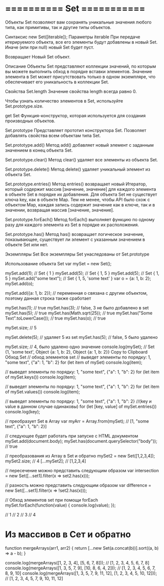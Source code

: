 # ========== Set ===========
Объекты Set позволяют вам сохранять уникальные значения любого типа, как примитивы, так и другие типы объектов.

Синтаксис
 new Set([iterable]);
Параметры
iterable
При передаче итерируемого объекта, все его элементы будут добавлены в новый Set. Иначе (или при null) новый Set будет пуст.

Возвращает
Новый Set объект.

Описание
Объекты Set представляют коллекции значений, по которым вы можете выполнить обход в порядке вставки элементов. Значение элемента в Set может присутствовать только в одном экземпляре, что обеспечивает его уникальность в коллекции Set.

Свойства
Set.length
Значение свойства length всегда равно 0.

Чтобы узнать количество элементов в Set, используйте Set.prototype.size.

get Set
Функция-конструктор, которая используется для создания производных объектов.

Set.prototype
Представляет прототип конструктора Set. Позволяет добавлять свойства всем объектам типа Set.

Set.prototype.add()
Метод add() добавляет новый элемент с заданным значением в конец объекта Set.

Set.prototype.clear()
Метод clear() удаляет все элементы из объекта Set.

Set.prototype.delete()
Метод delete() удаляет уникальный элемент из объекта Set.

Set.prototype.entries()
Метод entries() возвращает новый Итератор, который содержит массив [значение, значение] для каждого элемента в объекте Set в порядке их добавления. Для объекта Set не существует ключа key, как в объекте Map. Тем не менее, чтобы API было схож с объектом Map, каждая запись содержит значение как в ключе, так и в значении, возвращая массив [значение, значение].

Set.prototype.forEach()
Метод forEach() выполняет функцию по одному разу для каждого элемента из Set в порядке их расположения.

Set.prototype.has()
Метод has() возвращает логическое значение, показывающее, существует ли элемент с указанным значением в объекте Set или нет.



Экземпляры Set
Все экземпляры Set унаследованы от Set.prototype

Использование объекта Set
var mySet = new Set();

mySet.add(1); // Set { 1 }
mySet.add(5); // Set { 1, 5 }
mySet.add(5); // Set { 1, 5 }
mySet.add("some text"); // Set { 1, 5, 'some text' }
var o = {a: 1, b: 2};
mySet.add(o);

mySet.add({a: 1, b: 2}); // переменная o связана с другим объектом, поэтому данная строка также сработает

mySet.has(1); // true
mySet.has(3); // false, 3 не было добавлено в set
mySet.has(5);              // true
mySet.has(Math.sqrt(25));  // true
mySet.has("Some Text".toLowerCase()); // true
mySet.has(o); // true

mySet.size; // 5

mySet.delete(5); // удаляет 5 из set
mySet.has(5);    // false, 5 было удалено

mySet.size; // 4, было удалено одно значение
console.log(mySet); // Set {1, 'some text', Object {a: 1, b: 2}, Object {a: 1, b: 2}}
Copy to Clipboard
Обход Set
// обход элементов set
// выведет элементы по порядку: 1, "some text", {"a": 1, "b": 2}
for (let item of mySet) console.log(item);

// выведет элементы по порядку: 1, "some text", {"a": 1, "b": 2}
for (let item of mySet.keys()) console.log(item);

// выведет элементы по порядку: 1, "some text", {"a": 1, "b": 2}
for (let item of mySet.values()) console.log(item);

// выведет элементы по порядку: 1, "some text", {"a": 1, "b": 2}
//(key и value в данном случае одинаковы)
for (let [key, value] of mySet.entries()) console.log(key);

// преобразует Set в Array
var myArr = Array.from(mySet); // [1, "some text", {"a": 1, "b": 2}]

// следующее будет работать при запуске с HTML документом
mySet.add(document.body);
mySet.has(document.querySelector("body")); // true

// преобразования из Array в Set и обратно
mySet2 = new Set([1,2,3,4]);
mySet2.size; // 4
[...mySet2]; // [1,2,3,4]

// пересечение можно представить следующим образом
var intersection = new Set([...set1].filter(x => set2.has(x)));

// разность можно представить следующим образом
var difference = new Set([...set1].filter(x => !set2.has(x)));

// Обход элементов set при помощи forEach
mySet.forEach(function(value) {
  console.log(value);
});

// 1
// 2
// 3
// 4

# Из массивов в Сет и обратно
function mergeArrays(arr1, arr2) {
  return [...new Set(a.concat(b))].sort((a, b) => a - b);
}

console.log(mergeArrays([1, 2, 3, 4], [5, 6, 7, 8])); // [1, 2, 3, 4, 5, 6, 7, 8]
console.log(mergeArrays([1, 3, 5, 7, 9], [10, 8, 6, 4, 2])); //  [1, 2, 3, 4, 5, 6, 7, 8, 9, 10]
console.log(mergeArrays([1, 3, 5, 7, 9, 11, 12], [1, 2, 3, 4, 5, 10, 12])); // [1, 2, 3, 4, 5, 7, 9, 10, 11, 12]